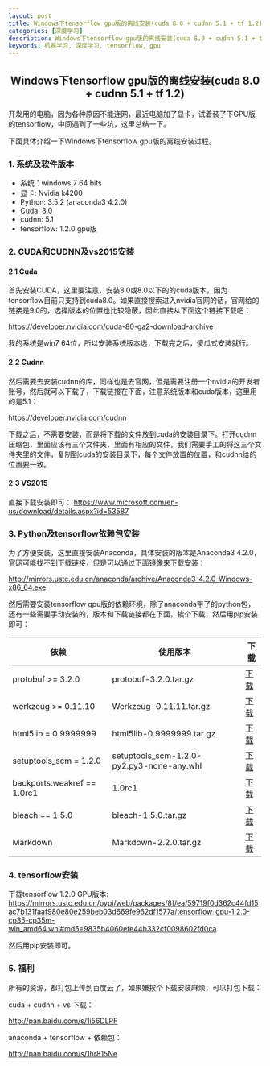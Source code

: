 ```yaml
---
layout: post
title: Windows下tensorflow gpu版的离线安装(cuda 8.0 + cudnn 5.1 + tf 1.2)
categories: [深度学习]
description: Windows下tensorflow gpu版的离线安装(cuda 8.0 + cudnn 5.1 + tf 1.2)
keywords: 机器学习, 深度学习, tensorflow, gpu
---
```


<h2 align = "center">Windows下tensorflow gpu版的离线安装(cuda 8.0 + cudnn 5.1 + tf 1.2)</h2>

开发用的电脑，因为各种原因不能连网，最近电脑加了显卡，试着装了下GPU版的tensorflow，中间遇到了一些坑，这里总结一下。

下面具体介绍一下Windows下tensorflow gpu版的离线安装过程。

### 1. 系统及软件版本

* 系统：windows 7 64 bits
* 显卡: Nvidia k4200
* Python: 3.5.2 (anaconda3 4.2.0)
* Cuda: 8.0
* cudnn: 5.1
* tensorflow: 1.2.0 gpu版

### 2. CUDA和CUDNN及vs2015安装

#### 2.1 Cuda
首先安装CUDA，这里要注意，安装8.0或8.0以下的的cuda版本，因为tensorflow目前只支持到cuda8.0。如果直接搜索进入nvidia官网的话，官网给的链接是9.0的，选择版本的位置也比较隐蔽，因此直接从下面这个链接下载吧：

<a href = "https://developer.nvidia.com/cuda-80-ga2-download-archive">https://developer.nvidia.com/cuda-80-ga2-download-archive</a>

我的系统是win7 64位，所以安装系统版本选，下载完之后，傻瓜式安装就行。

#### 2.2 Cudnn

然后需要去安装cudnn的库，同样也是去官网，但是需要注册一个nvidia的开发者账号，然后就可以下载了，下载链接在下面，注意系统版本和cuda版本，这里用的是5.1：

<a href = "https://developer.nvidia.com/cudnn">https://developer.nvidia.com/cudnn</a>

下载之后，不需要安装，而是将下载的文件放到cuda的安装目录下。打开cudnn压缩包，里面应该有三个文件夹，里面有相应的文件，我们需要手工的将这三个文件夹里的文件，复制到cuda的安装目录下，每个文件放置的位置，和cudnn给的位置要一致。

#### 2.3 VS2015

直接下载安装即可：
<a href="https://www.microsoft.com/en-us/download/details.aspx?id=53587">https://www.microsoft.com/en-us/download/details.aspx?id=53587</a>

### 3. Python及tensorflow依赖包安装

为了方便安装，这里直接安装Anaconda，具体安装的版本是Anaconda3 4.2.0，官网可能找不到下载链接，但是可以通过下面镜像来下载安装：

<a href="http://mirrors.ustc.edu.cn/anaconda/archive/Anaconda3-4.2.0-Windows-x86_64.exe">http://mirrors.ustc.edu.cn/anaconda/archive/Anaconda3-4.2.0-Windows-x86_64.exe</a>

然后需要安装tensorflow gpu版的依赖环境，除了anaconda带了的python包，还有一些需要手动安装的，版本和下载链接都在下面，挨个下载，然后用pip安装即可：

|依赖|使用版本|下载|
|--|--|--|
|protobuf >= 3.2.0|protobuf-3.2.0.tar.gz|<a href = "https://mirrors.ustc.edu.cn/pypi/web/simple/protobuf/">下载</a>|
|werkzeug >= 0.11.10|Werkzeug-0.11.11.tar.gz|<a href = "https://mirrors.ustc.edu.cn/pypi/web/simple/werkzeug/">下载</a>|
|html5lib = 0.9999999|html5lib-0.9999999.tar.gz|<a href = "https://mirrors.ustc.edu.cn/pypi/web/simple/html5lib/">下载</a>|
|setuptools_scm = 1.2.0|setuptools_scm-1.2.0-py2.py3-none-any.whl|<a href = "https://mirrors.ustc.edu.cn/pypi/web/simple/setuptools-scm/">下载</a>|
|backports.weakref == 1.0rc1|1.0rc1|<a href = "https://github.com/pjdelport/backports.weakref/archive/v1.0rc1.tar.gz">下载</a>|
|bleach == 1.5.0|bleach-1.5.0.tar.gz|<a href = "https://mirrors.ustc.edu.cn/pypi/web/simple/bleach/">下载</a>|
|Markdown|Markdown-2.2.0.tar.gz|<a href = "https://mirrors.ustc.edu.cn/pypi/web/simple/markdown/">下载</a>|
### 4. tensorflow安装

下载tensorflow 1.2.0 GPU版本:
<a href = "https://mirrors.ustc.edu.cn/pypi/web/packages/8f/ea/59719f0d362c44fd15ac7b131faaf980e80e259beb03d669fe962df1577a/tensorflow_gpu-1.2.0-cp35-cp35m-win_amd64.whl#md5=9835b4060efe44b332cf0098602fd0ca">https://mirrors.ustc.edu.cn/pypi/web/packages/8f/ea/59719f0d362c44fd15ac7b131faaf980e80e259beb03d669fe962df1577a/tensorflow_gpu-1.2.0-cp35-cp35m-win_amd64.whl#md5=9835b4060efe44b332cf0098602fd0ca</a>

然后用pip安装即可。

### 5. 福利

所有的资源，都打包上传到百度云了，如果嫌挨个下载安装麻烦，可以打包下载：

cuda + cudnn + vs 下载：

<a href = "http://pan.baidu.com/s/1o82zQAY">http://pan.baidu.com/s/1i56DLPF</a>

anaconda + tensorflow + 依赖包：

<a href = "http://pan.baidu.com/s/1hr815Ne">http://pan.baidu.com/s/1hr815Ne</a>
